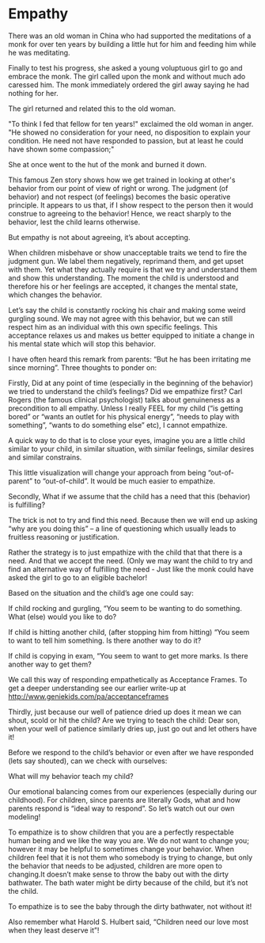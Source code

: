 Empathy
=======
                    
There was an old woman in China  who had supported the meditations of a monk for over ten years by building a little hut for him and feeding him while he was meditating.

Finally to test his progress, she asked a young voluptuous girl to go and embrace the monk. The girl called upon the monk and without much ado caressed him. The monk immediately ordered the girl away saying he had nothing for her.

The girl returned and related this to the old woman.

"To think I fed that fellow for ten years!" exclaimed the old woman in anger. "He showed no consideration for your need, no disposition to explain your condition. He need not have responded to passion, but at least he could have shown some compassion;"

She at once went to the hut of the monk and burned it down.

This famous Zen story shows how we get trained in looking at other's behavior from our point of view of right or wrong. The judgment (of behavior) and not respect (of feelings) becomes the basic operative principle. It appears to us that, if I show respect to the person then it would construe to agreeing to the behavior! Hence, we react sharply to the behavior, lest the child learns otherwise.

But empathy is not about agreeing, it’s about accepting.

When children misbehave or show unacceptable traits we tend to fire the judgment gun. We label them negatively, reprimand them, and get upset with them. Yet what they actually require is that we try and understand them and show this understanding. The moment the child is understood and therefore his or her feelings are accepted, it changes the mental state, which changes the behavior.

Let’s say the child is constantly rocking his chair and making some weird gurgling sound. We may not agree with this behavior, but we can still respect him as an individual with this own specific feelings. This acceptance relaxes us and makes us better equipped to initiate a change in his mental state which will stop this behavior.

I have often heard this remark from parents: “But he has been irritating me since morning”. Three thoughts to ponder on:

Firstly, Did at any point of time (especially in the beginning of the behavior) we tried to understand the child’s feelings? Did we empathize first? Carl Rogers (the famous clinical psychologist) talks about genuineness as a precondition to all empathy. Unless I really FEEL for my child (“is getting bored” or “wants an outlet for his physical energy”, “needs to play with something”, “wants to do something else” etc), I cannot empathize.

A quick way to do that is to close your eyes, imagine you are a little child similar to your child, in similar situation, with similar feelings, similar desires and similar constrains.

This little visualization will change your approach from being “out-of-parent” to “out-of-child”. It would be much easier to empathize.

Secondly, What if we assume that the child has a need that this (behavior) is fulfilling?

The trick is not to try and find this need. Because then we will end up asking “why are you doing this” – a line of questioning which usually leads to fruitless reasoning or justification.

Rather the strategy is to just empathize with the child that that there is a need. And that we accept the need. (Only we may want the child to try and find an alternative way of fulfilling the need - Just like the monk could have asked the girl to go to an eligible bachelor!

Based on the situation and the child’s age one could say:

If child rocking and gurgling, “You seem to be wanting to do something. What (else) would you like to do?

If child is hitting another child, (after stopping him from hitting) “You seem to want to tell him something. Is there another way to do it?

If child is copying in exam, “You seem to want to get more marks. Is there another way to get them?

We call this way of responding empathetically as Acceptance Frames. To get a deeper understanding see our earlier write-up at http://www.geniekids.com/pa/acceptanceframes

Thirdly, just because our well of patience dried up does it mean we can shout, scold or hit the child? Are we trying to teach the child: Dear son, when your well of patience similarly dries up, just go out and let others have it!

Before we respond to the child’s behavior or even after we have responded (lets say shouted), can we check with ourselves:

What will my behavior teach my child?

Our emotional balancing comes from our experiences (especially during our childhood). For children, since parents are literally Gods, what and how parents respond is “ideal way to respond”. So let’s watch out our own modeling!

To empathize is to show children that you are a perfectly respectable human being and we like the way you are. We do not want to change you; however it may be helpful to sometimes change your behavior. When children feel that it is not them who somebody is trying to change, but only the behavior that needs to be adjusted, children are more open to changing.It doesn’t make sense to throw the baby out with the dirty bathwater. The bath water might be dirty because of the child, but it’s not the child. 

To empathize is to see the baby through the dirty bathwater, not without it!

Also remember what Harold S. Hulbert said, “Children need our love most when they least deserve it”!